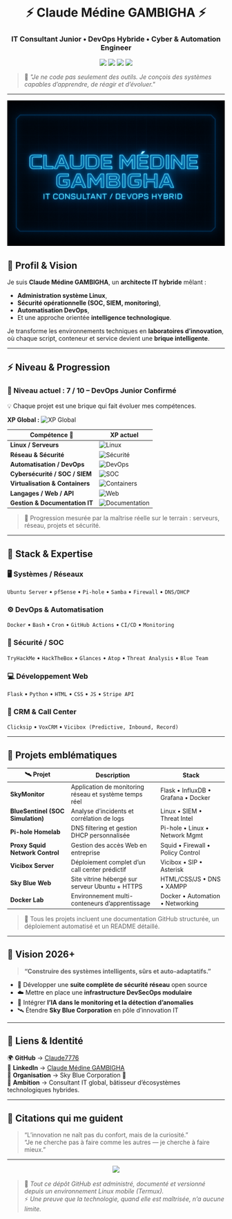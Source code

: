 <!--───────────────────────────────────────────────────────────────-->
<h1 align="center">⚡ Claude Médine GAMBIGHA ⚡</h1>
<h3 align="center">IT Consultant Junior • DevOps Hybride • Cyber & Automation Engineer</h3>
<p align="center">
  <img src="https://img.shields.io/badge/Linux%20Expert-🧠-brightgreen?style=flat-square"/>
  <img src="https://img.shields.io/badge/DevOps-Docker%20|%20Automation-blue?style=flat-square"/>
  <img src="https://img.shields.io/badge/Security-Blue%20Team%20%7C%20SOC%20Ops-red?style=flat-square"/>
  <img src="https://img.shields.io/badge/Innovation-Sky%20Blue%20Corporation-%2300BFFF?style=flat-square"/>
</p>
<!--───────────────────────────────────────────────────────────────-->

> 💬 *"Je ne code pas seulement des outils. Je conçois des systèmes capables d’apprendre, de réagir et d’évoluer."*  

---

![SkyMonitor Banner](profile/tech.png)

## 🧠 Profil & Vision

Je suis **Claude Médine GAMBIGHA**, un **architecte IT hybride** mêlant :
- **Administration système Linux**,  
- **Sécurité opérationnelle (SOC, SIEM, monitoring)**,  
- **Automatisation DevOps**,  
- Et une approche orientée **intelligence technologique**.

Je transforme les environnements techniques en **laboratoires d’innovation**, où chaque script, conteneur et service devient une **brique intelligente**.

---

## ⚡ Niveau & Progression

### 🔹 Niveau actuel : **7 / 10 – DevOps Junior Confirmé**
💡 Chaque projet est une brique qui fait évoluer mes compétences.

**XP Global :**
![XP Global](https://img.shields.io/badge/XP-70%25-brightgreen?style=for-the-badge)

| Compétence 🧩 | XP actuel |
|---------------|-----------|
| **Linux / Serveurs** | ![Linux](https://img.shields.io/badge/Linux-70%25-brightgreen?style=for-the-badge) |
| **Réseau & Sécurité** | ![Sécurité](https://img.shields.io/badge/S%C3%A9curit%C3%A9-70%25-brightgreen?style=for-the-badge) |
| **Automatisation / DevOps** | ![DevOps](https://img.shields.io/badge/DevOps-70%25-brightgreen?style=for-the-badge) |
| **Cybersécurité / SOC / SIEM** | ![SOC](https://img.shields.io/badge/SOC-60%25-yellow?style=for-the-badge) |
| **Virtualisation & Containers** | ![Containers](https://img.shields.io/badge/Containers-70%25-brightgreen?style=for-the-badge) |
| **Langages / Web / API** | ![Web](https://img.shields.io/badge/Web-50%25-orange?style=for-the-badge) |
| **Gestion & Documentation IT** | ![Documentation](https://img.shields.io/badge/Docs-100%25-blue?style=for-the-badge) |

> 🎯 Progression mesurée par la maîtrise réelle sur le terrain : serveurs, réseau, projets et sécurité.

---

## 🧩 Stack & Expertise

### 🖥️ Systèmes / Réseaux
`Ubuntu Server` • `pfSense` • `Pi-hole` • `Samba` • `Firewall` • `DNS/DHCP`

### ⚙️ DevOps & Automatisation
`Docker` • `Bash` • `Cron` • `GitHub Actions` • `CI/CD` • `Monitoring`  

### 🧠 Sécurité / SOC
`TryHackMe` • `HackTheBox` • `Glances` • `Atop` • `Threat Analysis` • `Blue Team`  

### 💻 Développement Web
`Flask` • `Python` • `HTML` • `CSS` • `JS` • `Stripe API`  

### 📡 CRM & Call Center
`Clicksip` • `VoxCRM` • `Vicibox (Predictive, Inbound, Record)`  

---

## 🚀 Projets emblématiques

| 🛰 Projet | Description | Stack |
|-----------|-------------|--------|
| **SkyMonitor** | Application de monitoring réseau et système temps réel | Flask • InfluxDB • Grafana • Docker |
| **BlueSentinel (SOC Simulation)** | Analyse d’incidents et corrélation de logs | Linux • SIEM • Threat Intel |
| **Pi-hole Homelab** | DNS filtering et gestion DHCP personnalisée | Pi-hole • Linux • Network Mgmt |
| **Proxy Squid Network Control** | Gestion des accès Web en entreprise | Squid • Firewall • Policy Control |
| **Vicibox Server** | Déploiement complet d’un call center prédictif | Vicibox • SIP • Asterisk |
| **Sky Blue Web** | Site vitrine hébergé sur serveur Ubuntu + HTTPS | HTML/CSS/JS • DNS • XAMPP |
| **Docker Lab** | Environnement multi-conteneurs d’apprentissage | Docker • Automation • Networking |

> 📘 Tous les projets incluent une documentation GitHub structurée, un déploiement automatisé et un README détaillé.

---

## 🌌 Vision 2026+

> **“Construire des systèmes intelligents, sûrs et auto-adaptatifs.”**

- 🔐 Développer une **suite complète de sécurité réseau** open source  
- ☁️ Mettre en place une **infrastructure DevSecOps modulaire**  
- 🤖 Intégrer **l’IA dans le monitoring et la détection d’anomalies**  
- 🛰️ Étendre **Sky Blue Corporation** en pôle d’innovation IT  

---

## 🧾 Liens & Identité

🌍 **GitHub** → [Claude7776](https://github.com/Claude7776)  
💼 **LinkedIn** → [Claude Médine GAMBIGHA](https://www.linkedin.com/in/claude-m%C3%A9dine-gambigha%F0%9F%91%BE%E2%9A%99%EF%B8%8F-5434b4332/)  
🏢 **Organisation** → Sky Blue Corporation 🩵  
📡 **Ambition** → Consultant IT global, bâtisseur d’écosystèmes technologiques hybrides.  

---

## 💬 Citations qui me guident

> “L’innovation ne naît pas du confort, mais de la curiosité.”  
> “Je ne cherche pas à faire comme les autres — je cherche à faire mieux.”  

---

<p align="center">
  <img src="https://img.shields.io/badge/Built%20with-Linux%20%7C%20Coffee%20%7C%20Passion-orange?style=for-the-badge"/>
</p>

> 🧠 *Tout ce dépôt GitHub est administré, documenté et versionné depuis un environnement Linux mobile (Termux).*  
> ⚡ *Une preuve que la technologie, quand elle est maîtrisée, n’a aucune limite.*
